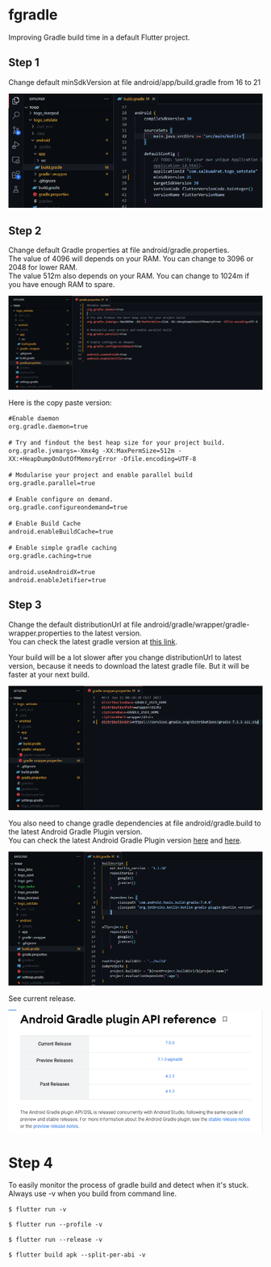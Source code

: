 # fgradle
Improving Gradle build time in a default Flutter project.

## Step 1

Change default minSdkVersion at file android/app/build.gradle from 16 to 21

![](1.png)


## Step 2

Change default Gradle properties at file android/gradle.properties.\
The value of 4096 will depends on your RAM. You can change to 3096 or 2048 for lower RAM.\
The value 512m also depends on your RAM. You can change to 1024m if you have enough RAM to spare.

![](2.png)

Here is the copy paste version:

```
#Enable daemon
org.gradle.daemon=true

# Try and findout the best heap size for your project build.
org.gradle.jvmargs=-Xmx4g -XX:MaxPermSize=512m -XX:+HeapDumpOnOutOfMemoryError -Dfile.encoding=UTF-8

# Modularise your project and enable parallel build
org.gradle.parallel=true

# Enable configure on demand.
org.gradle.configureondemand=true

# Enable Build Cache
android.enableBuildCache=true

# Enable simple gradle caching
org.gradle.caching=true

android.useAndroidX=true
android.enableJetifier=true
```

## Step 3

Change the default distributionUrl at file android/gradle/wrapper/gradle-wrapper.properties to the latest version.\
You can check the latest gradle version at [this link](https://gradle.org/releases/).

Your build will be a lot slower after you change distributionUrl to latest version, because it needs to download the latest gradle file. But it will be faster at your next build.

![](3.png)

You also need to change gradle dependencies at file android/gradle.build to the latest Android Gradle Plugin version.\
You can check the latest Android Gradle Plugin version [here](https://developer.android.com/studio/releases/gradle-plugin) and [here](https://developer.android.com/reference/tools/gradle-api?hl=BG).

![](4.png)

See current release.

![](5.png)

# Step 4

To easily monitor the process of gradle build and detect when it's stuck. Always use -v when you build from command line.

```
$ flutter run -v
```

```
$ flutter run --profile -v
```

```
$ flutter run --release -v
```

```
$ flutter build apk --split-per-abi -v
```

